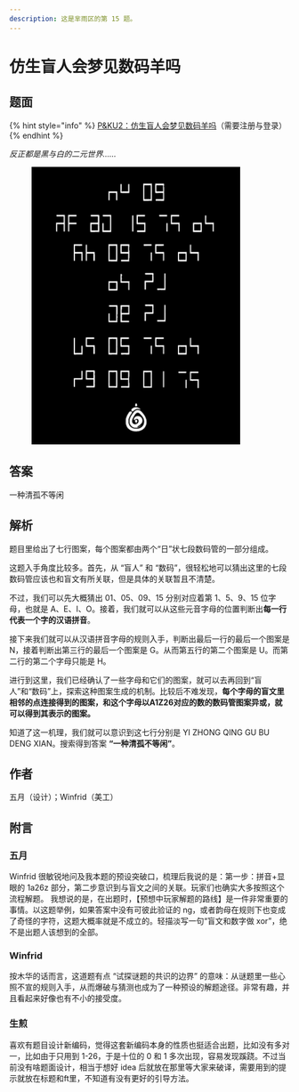 ```yaml
---
description: 这是芈雨区的第 15 题。
---
```


# 仿生盲人会梦见数码羊吗

## 题面

{% hint style="info" %}
[P\&KU2：仿生盲人会梦见数码羊吗](https://pnku2.pkupuzzle.art/#/game/miyu/prob\_15)（需要注册与登录）
{% endhint %}

_反正都是黑与白的二元世界……_

<figure><img src="../../../.gitbook/assets/image (210).png" alt="" width="375"><figcaption></figcaption></figure>

## 答案

一种清孤不等闲

## 解析

题目里给出了七行图案，每个图案都由两个“日”状七段数码管的一部分组成。

这题入手角度比较多。首先，从 “盲人” 和 “数码”，很轻松地可以猜出这里的七段数码管应该也和盲文有所关联，但是具体的关联暂且不清楚。

不过，我们可以先大概猜出 01、05、09、15 分别对应着第 1、5、9、15 位字母，也就是 A、E、I、O。接着，我们就可以从这些元音字母的位置判断出**每一行代表一个字的汉语拼音**。

接下来我们就可以从汉语拼音字母的规则入手，判断出最后一行的最后一个图案是 N，接着判断出第三行的最后一个图案是 G。从而第五行的第二个图案是 U。而第二行的第二个字母只能是 H。

进行到这里，我们已经确认了一些字母和它们的图案，就可以去再回到“盲人”和“数码”上，探索这种图案生成的机制。比较后不难发现，**每个字母的盲文里相邻的点连接得到的图案，和这个字母以A1Z26对应的数的数码管图案异或，就可以得到其表示的图案。**

知道了这一机理，我们就可以意识到这七行分别是 YI ZHONG QING GU BU DENG XIAN。搜索得到答案 **“一种清孤不等闲”**。

## 作者

五月（设计）；Winfrid（美工）

## 附言

### 五月

Winfrid 很敏锐地问及我本题的预设突破口，梳理后我说的是：第一步：拼音+显眼的 1a26z 部分，第二步意识到与盲文之间的关联。玩家们也确实大多按照这个流程解题。 我想说的是，在出题时，【预想中玩家解题的路线】是一件非常重要的事情。以这题举例，如果答案中没有可彼此验证的 ng，或者韵母在规则下也变成了奇怪的字符，这题大概率就是不成立的。轻描淡写一句“盲文和数字做 xor”，绝不是出题人该想到的全部。

### Winfrid

按木华的话而言，这道题有点 “试探谜题的共识的边界” 的意味：从谜题里一些心照不宣的规则入手，从而爆破与猜测也成为了一种预设的解题途径。非常有趣，并且看起来好像也有不小的接受度。

### 生煎

喜欢有题目设计新编码，觉得这套新编码本身的性质也挺适合出题，比如没有多对一，比如由于只用到 1-26，于是十位的 0 和 1 多次出现，容易发现蹊跷。不过当前没有啥题面设计，相当于想好 idea 后就放在那里等大家来破译，需要用到的提示就放在标题和ft里，不知道有没有更好的引导方法。
